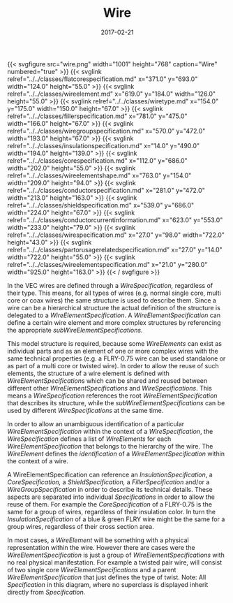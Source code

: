 ﻿---
title: Wire
toc: false
type: specs
layout: diagram
date: "2017-02-21"
draft: false
specification: VEC
version: 1.1.3
documentType: "Recommendation"
elementType: Diagram
classes:
  - FlatCoreSpecification
  - WireElement
  - WireType
  - FillerSpecification
  - WireGroupSpecification
  - InsulationSpecification
  - CoreSpecification
  - WireElementShape
  - ConductorSpecification
  - ShieldSpecification
  - ConductorCurrentInformation
  - WireSpecification
  - PartOrUsageRelatedSpecification
  - WireElementSpecification
menu:
  VEC-1.1.3:    
    parent: description-of-components
    identifier: description-of-components/wire
    weight: 1003004 

# Prev/next pager order (if `docs_section_pager` enabled in `params.toml`)
weight: 1003004
---
{{< svgfigure src="wire.png" width="1001" height="768" caption="Wire" numbered="true" >}}
  {{< svglink relref="../../classes/flatcorespecification.md" x="371.0" y="693.0" width="124.0" height="55.0" >}}
  {{< svglink relref="../../classes/wireelement.md" x="619.0" y="184.0" width="126.0" height="55.0" >}}
  {{< svglink relref="../../classes/wiretype.md" x="154.0" y="175.0" width="150.0" height="67.0" >}}
  {{< svglink relref="../../classes/fillerspecification.md" x="781.0" y="475.0" width="166.0" height="67.0" >}}
  {{< svglink relref="../../classes/wiregroupspecification.md" x="570.0" y="472.0" width="193.0" height="67.0" >}}
  {{< svglink relref="../../classes/insulationspecification.md" x="14.0" y="490.0" width="194.0" height="139.0" >}}
  {{< svglink relref="../../classes/corespecification.md" x="112.0" y="686.0" width="202.0" height="55.0" >}}
  {{< svglink relref="../../classes/wireelementshape.md" x="763.0" y="154.0" width="209.0" height="94.0" >}}
  {{< svglink relref="../../classes/conductorspecification.md" x="281.0" y="472.0" width="213.0" height="163.0" >}}
  {{< svglink relref="../../classes/shieldspecification.md" x="539.0" y="686.0" width="224.0" height="67.0" >}}
  {{< svglink relref="../../classes/conductorcurrentinformation.md" x="623.0" y="553.0" width="233.0" height="79.0" >}}
  {{< svglink relref="../../classes/wirespecification.md" x="27.0" y="98.0" width="722.0" height="43.0" >}}
  {{< svglink relref="../../classes/partorusagerelatedspecification.md" x="27.0" y="14.0" width="722.0" height="55.0" >}}
  {{< svglink relref="../../classes/wireelementspecification.md" x="21.0" y="280.0" width="925.0" height="163.0" >}}
{{< / svgfigure >}}
<p> In the VEC&#160;wires are defined through a <i>WireSpecification,</i> regardless of their type. This means, for all types of wires (e.g. normal single core, multi core or coax wires)&#160;the same structure is used to describe them. Since a wire can be a hierarchical structure the actual definition of the structure is delegated to a <i>WireElementSpecification</i>. A <i>WireElementSpecification</i> can define a certain wire element and more complex structures by referencing the appropriate <i>subWireElementSpecifications. </i>     </p>      <p> This model structure is required, because some <i>WireElements </i>can exist as individual parts and as an element of one or more complex wires with the same technical properties (e.g. a FLRY-0.75 wire can be used standalone or as part of a multi core or twisted wire). In order to allow the reuse of such elements, the structure of a wire element is defined with <i>WireElementSpecification</i>s which can be shared and reused between different other <i>WireElementSpecifications </i>and <i>WireSpecifications</i>. This means a <i>WireSpecification </i>references the root <i>WireElementSpecification</i> that describes its structure, while the <i>subWireElementSpecifications </i>can be used by different <i>WireSpecifications </i>at the same time.     </p>      <p> In order to allow an unambiguous identification of a particular <i>WireElementSpecification </i>within the context of a <i>WireSpecification</i>, the <i>WireSpecification</i> defines a list of <i>WireElements</i> for each <i>WireElementSpecification </i>that belongs to the hierarchy of the wire. The <i>WireElement </i>defines the <i>identification</i> of a <i>WireElementSpecification</i> within the context of a wire.     </p>      <p> A WireElementSpecification can reference an <i>InsulationSpecification</i>, a <i>CoreSpecification, </i>a<i> ShieldSpecification, </i>a <i>FillerSpecification</i> and/or a <i>WireGroupSpecification</i> in order to describe its technical details. These aspects are separated into individual <i>Specifications</i> in order to allow the reuse of them. For example the <i>CoreSpecification </i>of a FLRY-0.75 is the same for a group of wires, regardless of their insulation color. In turn the <i>InsulationSpecification </i>of a blue &amp; green FLRY wire might be the same for a group wires, regardless of their cross section area.     </p>      <p> In most cases, a <i>WireElement </i>will be something with a physical representation within the wire. However there are cases were the <i>WireElementSpecification</i> is just a group of <i>WireElementSpecifications</i> with no real physical manifestation. For example a twisted pair wire, will consist of two single core <i>WireElementSpecifications</i> and a parent <i>WireElementSpecification</i> that just defines the type of twist. Note: All<i> Specification </i>in this diagram, where no superclass is displayed inherit directly from <i>Specification.</i>      </p>